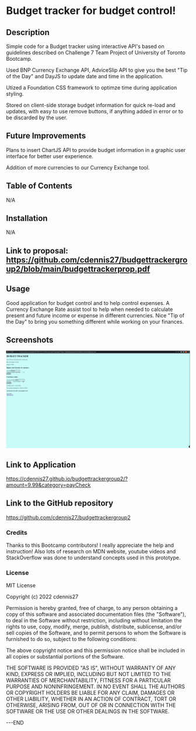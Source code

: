 
# Budget tracker for budget control! 

## Description

Simple code for a Budget tracker using interactive API's based on guidelines described on Challenge 7 Team Project of University of Toronto Bootcamp.

Used BNP Currency Exchange API, AdviceSlip API to give you the best "Tip of the Day" and DayJS to update date and time in the application.

Utized a Foundation CSS framework to optimze time during application styling.

Stored on client-side storage budget information for quick re-load and updates, with easy to use remove buttons, if anything added in error or to be discarded by the user.

## Future Improvements

Plans to insert ChartJS API to provide budget information in a graphic user interface for better user experience.

Addition of more currencies to our Currency Exchange tool.

## Table of Contents 

N/A

## Installation

N/A

## Link to proposal: https://github.com/cdennis27/budgettrackergroup2/blob/main/budgettrackerprop.pdf

## Usage

Good application for budget control and to help control expenses. A Currency Exchange Rate assist tool to help when needed to calculate present and future income or expense in different currencies.
Nice "Tip of the Day" to bring you something different while working on your finances.

## Screenshots

![ScreenShots of Application in use.](./assets/Screenshot1.jpg)

## Link to Application

https://cdennis27.github.io/budgettrackergroup2/?amount=9.99&category=payCheck

## Link to the GitHub repository

https://github.com/cdennis27/budgettrackergroup2

### Credits

Thanks to this Bootcamp contributors! I really appreciate the help and instruction!
Also lots of research on MDN website, youtube videos and StackOverflow was done to understand concepts used in this prototype. 

### License

MIT License

Copyright (c) 2022 cdennis27

Permission is hereby granted, free of charge, to any person obtaining a copy
of this software and associated documentation files (the "Software"), to deal
in the Software without restriction, including without limitation the rights
to use, copy, modify, merge, publish, distribute, sublicense, and/or sell
copies of the Software, and to permit persons to whom the Software is
furnished to do so, subject to the following conditions:

The above copyright notice and this permission notice shall be included in all
copies or substantial portions of the Software.

THE SOFTWARE IS PROVIDED "AS IS", WITHOUT WARRANTY OF ANY KIND, EXPRESS OR
IMPLIED, INCLUDING BUT NOT LIMITED TO THE WARRANTIES OF MERCHANTABILITY,
FITNESS FOR A PARTICULAR PURPOSE AND NONINFRINGEMENT. IN NO EVENT SHALL THE
AUTHORS OR COPYRIGHT HOLDERS BE LIABLE FOR ANY CLAIM, DAMAGES OR OTHER
LIABILITY, WHETHER IN AN ACTION OF CONTRACT, TORT OR OTHERWISE, ARISING FROM,
OUT OF OR IN CONNECTION WITH THE SOFTWARE OR THE USE OR OTHER DEALINGS IN THE
SOFTWARE.

---END